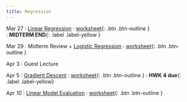 ```yaml
---
title: Regression
---
```


Mar 27 
: [Linear Regression](https://github.com/gallettilance/CS506-Spring2023/raw/master/slides/16_Linear_Regression.pdf) 
  : [worksheet](https://raw.githubusercontent.com/gallettilance/CS506-Spring2023/master/worksheets/worksheet_14.ipynb){: .btn .btn-outline }  
    : **MIDTERM END**{: .label .label-yellow } 

Mar 29 
: Midterm Review + [Logistic Regression](https://github.com/gallettilance/CS506-Spring2023/raw/master/slides/17_Logistic_Regression.pdf) 
  : [worksheet](https://raw.githubusercontent.com/gallettilance/CS506-Spring2023/master/worksheets/worksheet_15.ipynb){: .btn .btn-outline } 

Apr 3 
: Guest Lecture 

Apr 5 
: [Gradient Descent](https://github.com/gallettilance/CS506-Spring2023/raw/master/slides/18_Gradient_Descent.pdf) 
  : [worksheet](https://raw.githubusercontent.com/gallettilance/CS506-Spring2023/master/worksheets/worksheet_16.ipynb){: .btn .btn-outline } 
    : **HWK 4 due**{: .label .label-yellow}

Apr 10
: [Linear Model Evaluation](https://github.com/gallettilance/CS506-Spring2023/raw/master/slides/19_Linear_Model_Evaluation.pdf) 
  : [worksheet](https://raw.githubusercontent.com/gallettilance/CS506-Spring2023/master/worksheets/worksheet_17.ipynb){: .btn .btn-outline } 
